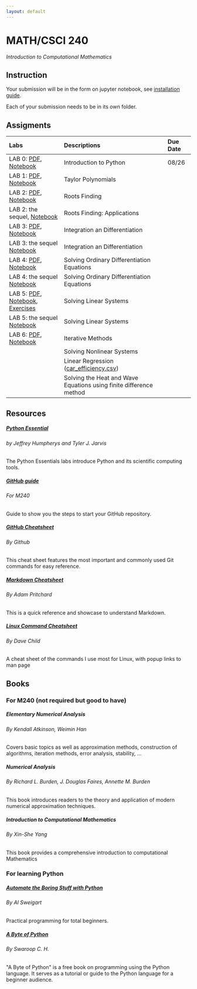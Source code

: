 ```yaml
---
layout: default
---
```




# MATH/CSCI 240
<i>Introduction to Computational Mathematics</i>

## Instruction

Your submission will be in the form on jupyter notebook, see [installation guide](install.html).


Each of your submission needs to be in its own folder.


## Assigments


| Labs         | Descriptions      | Due Date |
|:-------------|:------------------|:------|
| LAB 0: <a href="labs/0.pdf">PDF</a>, <a href="labs/0_exercises.ipynb">Notebook</a> | Introduction to Python | 08/26 |
| LAB 1: <a href="labs/1_Taylor.pdf">PDF</a>, <a href="labs/lab_1.ipynb">Notebook</a>| Taylor Polynomials |  |
| LAB 2: <a href="labs/2_Rootfinding.pdf">PDF</a>, <a href="labs/lab_2.ipynb">Notebook</a>| Roots Finding | |
| LAB 2: the sequel, <a href="labs/special_lab_2.ipynb">Notebook</a>| Roots Finding: Applications | |
| LAB 3: <a href="labs/3_integration_differentiation.pdf">PDF</a>, <a href="labs/lab_3.ipynb">Notebook</a> | Integration an Differentiation |  |
| LAB 3: the sequel <a href="labs/special_lab_3.ipynb">Notebook</a> | Integration an Differentiation |  |
| LAB 4: <a href="labs/4_Ordinary_Differential_Equations.pdf">PDF</a>, <a href="labs/lab_4.ipynb">Notebook</a> | Solving Ordinary Differentiation Equations |  |
| LAB 4: the sequel <a href="labs/special_lab_4.ipynb">Notebook</a>| Solving Ordinary Differentiation Equations |  |
| LAB 5: <a href="labs/5_Solving_linear_system.pdf">PDF</a>, <a href="labs/lab_5.ipynb">Notebook</a>, <a href="labs/lab_5_exercises.pdf">Exercises</a>| Solving Linear Systems |   |
| LAB 5:  the sequel <a href="labs/special_lab_5.ipynb">Notebook</a>| Solving Linear Systems |  
| LAB 6: <a href="labs/6_Iterative_Methods">PDF</a>, <a href="labs/lab_6.ipynb">Notebook</a> | Iterative Methods |  |
|  | Solving Nonlinear Systems | |
|  | Linear Regression (<a href="labs/car_efficiency.csv">car_efficiency.csv</a>) | |
| | Solving the Heat and Wave Equations using finite difference method | |

## Resources

<div class="row">
  <div class="col-sm-4 py-2">
    <div class="card card-body h-100">
     <h5 class="card-title"><a href="https://github.com/Foundations-of-Applied-Mathematics/Labs/raw/master/docs/PythonEssentials.pdf">Python Essential</a></h5>
     <h6 class="card-subtitle mb-2 text-muted">by Jeffrey Humpherys and Tyler J. Jarvis</h6>
      <p class="card-text">
      The Python Essentials labs introduce Python and its scientific computing tools.
      </p>
    </div>
  </div>

  <div class="col-sm-4 py-2">
    <div class="card h-100 card-body">
      <h5 class="card-title"><a href="/guides/github_guide.html">GitHub guide</a></h5>
       <h6 class="card-subtitle mb-2 text-muted">For M240</h6>
      <p class="card-text">
      Guide to show you the steps to start your GitHub repository.
      </p>
    </div>
  </div>

  <div class="col-sm-4 py-2">
    <div class="card card-body h-100">
      <h5 class="card-title"><a href="https://education.github.com/git-cheat-sheet-education.pdf">GitHub Cheatsheet</a></h5>
      <h6 class="card-subtitle mb-2 text-muted">By Github</h6>
      <p class="card-text">
      This cheat sheet features the most important and commonly used Git commands for easy reference.
      </p>
    </div>
  </div>


  <div class="col-sm-4 py-2">
    <div class="card card-body h-100">
      <h5 class="card-title"><a href="https://github.com/adam-p/markdown-here/wiki/Markdown-Cheatsheet">Markdown Cheatsheet</a></h5>
      <h6 class="card-subtitle mb-2 text-muted">By Adam Pritchard</h6>
      <p class="card-text">
      This is a quick reference and showcase to understand Markdown.
      </p>
    </div>
  </div>

  <div class="col-sm-4 py-2">
    <div class="card h-100 card-body">
      <h5 class="card-title"><a href="https://www.cheatography.com/davechild/cheat-sheets/linux-command-line/">Linux Command Cheatsheet</a></h5>
      <h6 class="card-subtitle mb-2 text-muted">By Dave Child</h6>
      <p class="card-text">
      A cheat sheet of the commands I use most for Linux, with popup links to man page
      </p>
    </div>
  </div>
</div>



## Books

### For M240 (not required but good to have)

<div class="row">
  <div class="col-sm-4 py-2">
    <div class="card card-body h-100">
      <h5 class="card-title">Elementary Numerical Analysis</h5>
      <h6 class="card-subtitle mb-2 text-muted">By Kendall Atkinson, Weimin Han</h6>
      <p class="card-text">
          Covers basic topics as well as approximation methods, construction of algorithms,
          iteration methods, error analysis, stability, ...
      </p>
    </div>
  </div>
  <div class="col-sm-4 py-2">
    <div class="card h-100 card-body">
    <h5 class="card-title">Numerical Analysis</h5>
      <h6 class="card-subtitle mb-2 text-muted">By Richard L. Burden, J. Douglas Faires, Annette M. Burden</h6>
      <p class="card-text">
        This book introduces readers to the theory and application of modern numerical approximation techniques.
        </p>
    </div>
  </div>
  <div class="col-sm-4 py-2">
    <div class="card card-body h-100">
      <h5 class="card-title">Introduction to Computational Mathematics</h5>
      <h6 class="card-subtitle mb-2 text-muted">By Xin-She Yang</h6>
      <p class="card-text">
      This book provides a comprehensive introduction to computational Mathematics
      </p>
    </div>
  </div>
</div>

### For learning Python

<div class="row">
  <div class="col-sm-4 py-2">
    <div class="card card-body h-100">
      <h5 class="card-title"><a href="https://automatetheboringstuff.com/">Automate the Boring Stuff with Python</a></h5>
      <h6 class="card-subtitle mb-2 text-muted">By Al Sweigart</h6>
      <p class="card-text">
          Practical programming for total beginners.
        </p>
    </div>
  </div>
  <div class="col-sm-4 py-2">
    <div class="card h-100 card-body">
      <h5 class="card-title"><a href="https://python.swaroopch.com/">A Byte of Python</a></h5>
      <h6 class="card-subtitle mb-2 text-muted">By Swaroop C. H.</h6>
      <p class="card-text">
      "A Byte of Python" is a free book on programming using the Python language. It serves as a tutorial or guide to the Python language for a beginner audience.
      </p>
    </div>
  </div>
</div>
